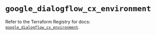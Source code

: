 # `google_dialogflow_cx_environment`

Refer to the Terraform Registry for docs: [`google_dialogflow_cx_environment`](https://registry.terraform.io/providers/hashicorp/google-beta/6.11.2/docs/resources/google_dialogflow_cx_environment).
